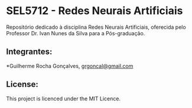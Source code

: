 # SEL5712 - Redes Neurais Artificiais
Repositório dedicado à disciplina Redes Neurais Artificiais, oferecida pelo Professor Dr. Ivan Nunes da Silva para a Pós-graduação.

## Integrantes:

*Guilherme Rocha Gonçalves, grgoncal@gmail.com

## License:
This project is licenced under the MIT Licence.